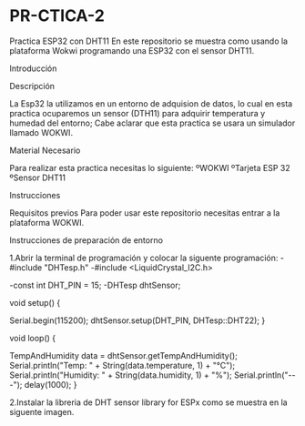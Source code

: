 # PR-CTICA-2
Practica ESP32 con DHT11
En este repositorio se muestra como usando la plataforma Wokwi programando una ESP32 con el sensor DHT11.

Introducción

Descripción

La Esp32 la utilizamos en un entorno de adquision de datos, lo cual en esta practica ocuparemos un sensor (DTH11) para adquirir temperatura y humedad del entorno; Cabe aclarar que esta practica se usara un simulador llamado WOKWI.

Material Necesario

Para realizar esta practica necesitas lo siguiente: ºWOKWI ºTarjeta ESP 32 ºSensor DHT11

Instrucciones

Requisitos previos Para poder usar este repositorio necesitas entrar a la plataforma WOKWI.

Instrucciones de preparación de entorno

1.Abrir la terminal de programación y colocar la siguente programación:
-#include "DHTesp.h" -#include <LiquidCrystal_I2C.h>

-const int DHT_PIN = 15; -DHTesp dhtSensor;

void setup() {

Serial.begin(115200); dhtSensor.setup(DHT_PIN, DHTesp::DHT22); }

void loop() {

TempAndHumidity data = dhtSensor.getTempAndHumidity(); Serial.println("Temp: " + String(data.temperature, 1) + "°C"); Serial.println("Humidity: " + String(data.humidity, 1) + "%"); Serial.println("---"); delay(1000); }


2.Instalar la libreria de DHT sensor library for ESPx como se muestra en la siguente imagen.
